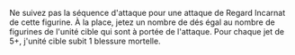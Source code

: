 Ne suivez pas la séquence d'attaque pour une attaque de Regard Incarnat de cette figurine. À la place, jetez un nombre de dés égal au nombre de figurines de l'unité cible qui sont à portée de l'attaque. Pour chaque jet de 5+, j'unité cible subit 1 blessure mortelle.